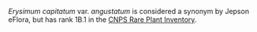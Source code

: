 *Erysimum capitatum* var. *angustatum* is considered a synonym by Jepson eFlora, but has rank 1B.1 in the [CNPS Rare Plant Inventory](https://rareplants.cnps.org/Plants/Details/790).